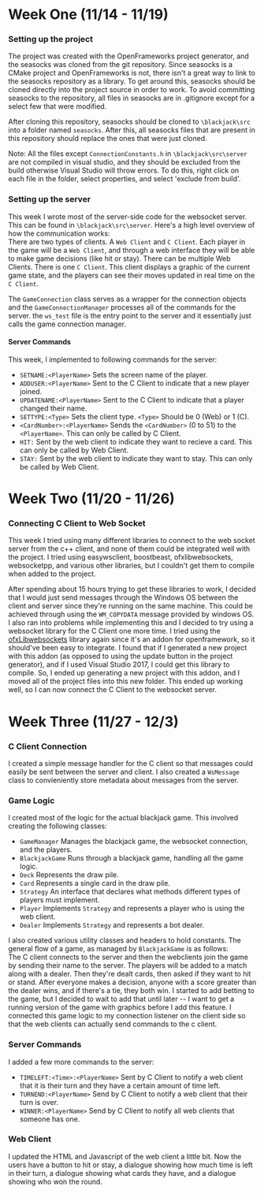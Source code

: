 # Week One (11/14 - 11/19)

### Setting up the project
The project was created with the OpenFrameworks project generator, and the seasocks was cloned from the
git repository. Since seasocks is a CMake project and OpenFrameworks is not, there isn't a great way to link
to the seasocks repository as a library. To get around this, seasocks should be cloned directly into the project
source in order to work. To avoid committing seasocks to the repository, all files in seasocks are in .gitignore
except for a select few that were modified.    

After cloning this repository, seasocks should be cloned to ```\blackjack\src``` into a folder named ```seasocks```. After this,
all seasocks files that are present in this repository should replace the ones that were just cloned.    

Note: All the files except ```ConnectionConstants.h``` in ```\blackjack\src\server``` are not compiled in visual studio, and they should be excluded from the build otherwise
Visual Studio will throw errors. To do this, right click on each file in the folder, select properties, and select 'exclude from build'.    

### Setting up the server
This week I wrote most of the server-side code for the websocket server. This can be found in ```\blackjack\src\server```. Here's a high
level overview of how the communication works:  
There are two types of clients. A ```Web Client``` and ```C Client```. Each player in the game will be a ```Web Client```, and through
a web interface they will be able to make game decisions (like hit or stay). There can be multiple Web Clients. There is one ```C Client```. This
client displays a graphic of the current game state, and the players can see their moves updated in real time on the ```C Client```.    

The ```GameConnection``` class serves as a wrapper for the connection objects and the ```GameConnectionManager``` processes all of the commands for the server. the ```ws_test``` file is the entry point to the server and it essentially just calls the game connection manager.    

#### Server Commands
This week, I implemented to following commands for the server:  
- ```SETNAME:<PlayerName>``` Sets the screen name of the player.
- ```ADDUSER:<PlayerName>``` Sent to the C Client to indicate that a new player joined.
- ```UPDATENAME:<PlayerName>``` Sent to the C Client to indicate that a player changed their name.
- ```SETTYPE:<Type>``` Sets the client type. ```<Type>``` Should be 0 (Web) or 1 (C).
- ```<CardNumber>:<PlayerName>``` Sends the ```<CardNumber>``` (0 to 51) to the ```<PlayerName>```. This can only be called by C Client.
- ```HIT:``` Sent by the web client to indicate they want to recieve a card. This can only be called by Web Client.
- ```STAY:``` Sent by the web client to indicate they want to stay. This can only be called by Web Client.

# Week Two (11/20 - 11/26)
### Connecting C Client to Web Socket
This week I tried using many different libraries to connect to the web socket server from the c++ client,
and none of them could be integrated well with the project. I tried using easywsclient, boostbeast, ofxlibwebsockets,
websocketpp, and various other libraries, but I couldn't get them to compile when added to the project.    

After spending about 15 hours trying to get these libraries to work, I decided that I would just send messages through the Windows OS between the client and server since they're running on the same machine. This could be achieved through using the ```WM_COPYDATA```
message provided by windows OS. I also ran into problems while implementing this and I decided to try using a websocket library for the C Client one more time. I tried using the [ofxLibwebsockets](https://github.com/robotconscience/ofxLibwebsockets) library again since it's an addon for openframework, so it should've been easy to integrate. I found that 
if I generated a new project with this addon (as opposed to using the update button in the project generator), and if I used Visual
Studio 2017, I could get this library to compile. So, I ended up generating a new project with this addon, and I moved all of the project files into this new folder. This ended up working well, so I can now connect the C Client to the websocket server.    


# Week Three (11/27 - 12/3)
### C Client Connection
I created a simple message handler for the C client so that messages could easily be sent between the server and client. 
I also created a ```WsMessage``` class to convieniently store metadata about messages from the server.    

### Game Logic
I created most of the logic for the actual blackjack game. This involved creating the following classes:
- ```GameManager``` Manages the blackjack game, the websocket connection, and the players.
- ```BlackjackGame``` Runs through a blackjack game, handling all the game logic.
- ```Deck``` Represents the draw pile.
- ```Card``` Represents a single card in the draw pile.
- ```Strategy``` An interface that declares what methods different types of players must implement.
- ```Player``` Implements ```Strategy``` and represents a player who is using the web client.
- ```Dealer``` Implements ```Strategy``` and represents a bot dealer.
  
I also created various utility classes and headers to hold constants. The general flow of a game, as managed
by ```BlackjackGame``` is as follows:    
The C client connects to the server and then the webclients join the game by sending their name to the server. The
players will be added to a match along with a dealer. Then they're dealt cards, then asked if they
want to hit or stand. After everyone makes a decision, anyone with a score greater than the dealer wins, and if there's
a tie, they both win. I started to add betting to the game, but I decided to wait to add that until later -- I want to get a running version of the game with graphics before I add this feature. I connected this game logic to my connection listener on the client side so that the web clients can actually send commands to the c client.

### Server Commands
I added a few more commands to the server:
- ```TIMELEFT:<Time>:<PlayerName>``` Sent by C Client to notify a web client that it is their turn and they have a certain amount of time left.
- ```TURNEND:<PlayerName>``` Send by C Client to notify a web client that their turn is over.
- ```WINNER:<PlayerName>``` Send by C Client to notify all web clients that someone has one.

### Web Client
I updated the HTML and Javascript of the web client a little bit. Now the users have a button to hit or stay, a
dialogue showing how much time is left in their turn, a dialogue showing what cards they have, and a dialogue showing
who won the round.